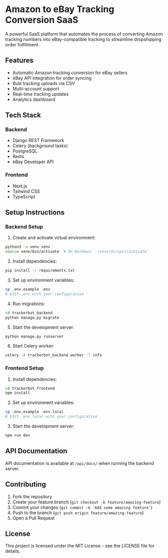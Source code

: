 # Amazon to eBay Tracking Conversion SaaS

A powerful SaaS platform that automates the process of converting Amazon tracking numbers into eBay-compatible tracking to streamline dropshipping order fulfillment.

## Features

- Automatic Amazon tracking conversion for eBay sellers
- eBay API integration for order syncing
- Bulk tracking uploads via CSV
- Multi-account support
- Real-time tracking updates
- Analytics dashboard

## Tech Stack

### Backend

- Django REST Framework
- Celery (background tasks)
- PostgreSQL
- Redis
- eBay Developer API

### Frontend

- Next.js
- Tailwind CSS
- TypeScript

## Setup Instructions

### Backend Setup

1. Create and activate virtual environment:

```bash
python3 -m venv venv
source venv/bin/activate  # On Windows: .\venv\Scripts\activate
```

2. Install dependencies:

```bash
pip install -r requirements.txt
```

3. Set up environment variables:

```bash
cp .env.example .env
# Edit .env with your configuration
```

4. Run migrations:

```bash
cd trackerbot_backend
python manage.py migrate
```

5. Start the development server:

```bash
python manage.py runserver
```

6. Start Celery worker:

```bash
celery -A trackerbot_backend worker -l info
```

### Frontend Setup

1. Install dependencies:

```bash
cd trackerbot_frontend
npm install
```

2. Set up environment variables:

```bash
cp .env.example .env.local
# Edit .env.local with your configuration
```

3. Start the development server:

```bash
npm run dev
```

## API Documentation

API documentation is available at `/api/docs/` when running the backend server.

## Contributing

1. Fork the repository
2. Create your feature branch (`git checkout -b feature/amazing-feature`)
3. Commit your changes (`git commit -m 'Add some amazing feature'`)
4. Push to the branch (`git push origin feature/amazing-feature`)
5. Open a Pull Request

## License

This project is licensed under the MIT License - see the LICENSE file for details.
